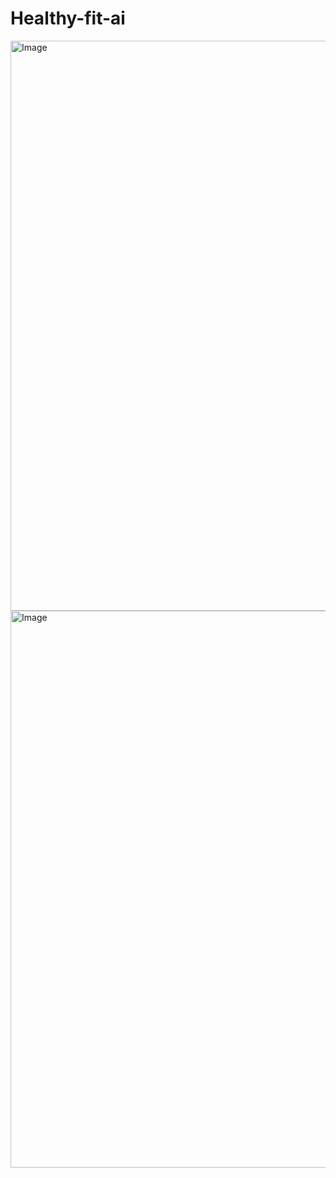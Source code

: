 ﻿# Healthy-fit-ai


 <img width="1907" height="912" alt="Image" src="https://github.com/user-attachments/assets/f89512cc-6cc4-430e-8fdf-e31f7c6c4043" />









<img width="1895" height="891" alt="Image" src="https://github.com/user-attachments/assets/384fdd4b-e7c9-4343-8a19-af08cf74607f" />
